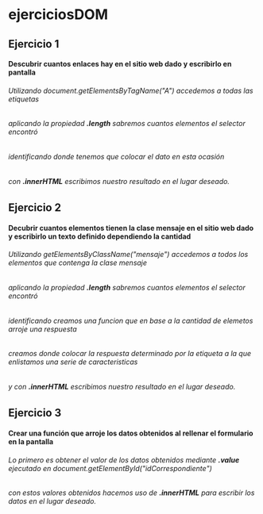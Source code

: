 # ejerciciosDOM

## Ejercicio 1

#### Descubrir cuantos enlaces <a> hay en el sitio web dado y escribirlo en pantalla
###### Utilizando _document.getElementsByTagName("A")_ accedemos a todas las etiquetas <a>
###### aplicando la propiedad __.length__ sabremos cuantos elementos el selector encontró 
###### identificando donde tenemos que colocar el dato en esta ocasión _<span id="num_enlaces"></span>_
###### con __.innerHTML__ escribimos nuestro resultado en el lugar deseado.

## Ejercicio 2

#### Decubrir cuantos elementos tienen la clase mensaje en el sitio web dado y escribirlo un texto definido dependiendo la cantidad
###### Utilizando _getElementsByClassName("mensaje")_ accedemos a todos los elementos que contenga la clase mensaje
###### aplicando la propiedad __.length__ sabremos cuantos elementos el selector encontró 
###### identificando creamos una funcion que en base a la cantidad de elemetos arroje una respuesta
###### creamos donde colocar la respuesta determinado por la etiqueta __<span>__ a la que enlistamos una serie de caracteristicas
###### y con __.innerHTML__ escribimos nuestro resultado en el lugar deseado.

## Ejercicio 3

#### Crear una función que arroje los datos obtenidos al rellenar el formulario en la pantalla
###### Lo primero es obtener el valor de los datos obtenidos mediante __.value__ ejecutado en _document.getElementById("idCorrespondiente")_
###### con estos valores obtenidos hacemos uso de __.innerHTML__ para escribir los datos en el lugar deseado.


